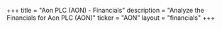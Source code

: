 +++
title = "Aon PLC (AON) - Financials"
description = "Analyze the Financials for Aon PLC (AON)"
ticker = "AON"
layout = "financials"
+++

